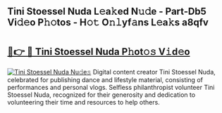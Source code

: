 ## Tini Stoessel Nuda L𝚎a𝚔ed N𝚞𝚍e - Part-Db5 Vi𝚍𝚎o P𝚑𝚘tos - H𝚘𝚝 O𝚗𝚕yf𝚊ns L𝚎a𝚔s a8qfv

# <h2><a href="http://kf3m7x.oniu.top/?m=Tini+Stoessel+Nuda">🔗👉 🔴 Tini Stoessel Nuda P𝚑ot𝚘𝚜 V𝚒d𝚎o</a></h2>

[![Tini Stoessel Nuda Nu𝚍e𝚜](https://i.imgur.com/0qMVB7G.gif)](http://kf3m7x.oniu.top/?m=Tini+Stoessel+Nuda)
Digital content creator Tini Stoessel Nuda, celebrated for publishing dance and lifestyle material, consisting of performances and personal vlogs. Selfless philanthropist volunteer Tini Stoessel Nuda, recognized for their generosity and dedication to volunteering their time and resources to help others.  
